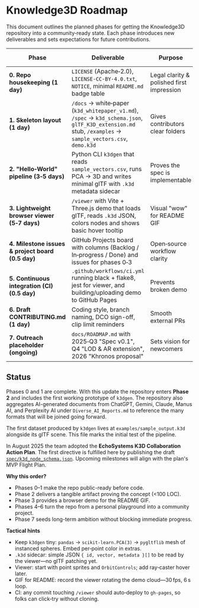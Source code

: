 # Knowledge3D Roadmap

This document outlines the planned phases for getting the Knowledge3D repository into a community‑ready state. Each phase introduces new deliverables and sets expectations for future contributions.

| Phase | Deliverable | Purpose | Owner/Tooling Hints |
|------|-------------|---------|--------------------|
| **0. Repo housekeeping (1 day)** | `LICENSE` (Apache‑2.0), `LICENSE-CC-BY-4.0.txt`, `NOTICE`, minimal `README.md` badge table | Legal clarity & polished first impression | Manual commit |
| **1. Skeleton layout (1 day)** | `/docs` → white‑paper (`k3d_whitepaper_v1.md`), `/spec` → `k3d_schema.json`, `glTF_K3D_extension.md` stub, `/examples` → `sample_vectors.csv`, `demo.k3d` | Gives contributors clear folders |  |
| **2. "Hello‑World" pipeline (3‑5 days)** | Python CLI `k3dgen` that reads `sample_vectors.csv`, runs PCA → 3D and writes minimal glTF with `.k3d` metadata sidecar | Proves the spec is implementable | `pygltflib`, `scikit-learn` |
| **3. Lightweight browser viewer (5‑7 days)** | `/viewer` with Vite + Three.js demo that loads glTF, reads `.k3d` JSON, colors nodes and shows basic hover tooltip | Visual "wow" for README GIF | Codex to stub JS |
| **4. Milestone issues & project board (0.5 day)** | GitHub Projects board with columns (Backlog / In‑progress / Done) and issues for phases 0‑3 | Open‑source workflow clarity | GitHub UI |
| **5. Continuous integration (CI) (0.5 day)** | `.github/workflows/ci.yml` running black + flake8, jest for viewer, and building/uploading demo to GitHub Pages | Prevents broken demo | `actions/setup-python`, `actions/upload-pages-artifact` |
| **6. Draft CONTRIBUTING.md (1 day)** | Coding style, branch naming, DCO sign-off, clip limit reminders | Smooth external PRs | Manual draft |
| **7. Outreach placeholder (ongoing)** | `docs/ROADMAP.md` with 2025‑Q3 "Spec v0.1", Q4 "LOD & AR extension", 2026 "Khronos proposal" | Sets vision for newcomers |  |

## Status

Phases 0 and 1 are complete. With this update the repository enters **Phase 2**
and includes the first working prototype of `k3dgen`. The repository also
aggregates AI-generated documents from ChatGPT, Gemini, Claude, Manus AI, and
Perplexity AI under `Diverse_AI_Reports.md` to reference the many formats that
will be joined going forward.

The first dataset produced by `k3dgen` lives at
`examples/sample_output.k3d` alongside its glTF scene. This file marks the
initial test of the pipeline.

In August 2025 the team adopted the **EchoSystems K3D Collaboration Action Plan**. The first directive is fulfilled here by publishing the draft [`spec/k3d_node_schema.json`](../spec/k3d_node_schema.json). Upcoming milestones will align with the plan's MVP Flight Plan.

**Why this order?**

- Phases 0–1 make the repo public-ready before code.
- Phase 2 delivers a tangible artifact proving the concept (<100 LOC).
- Phase 3 provides a browser demo for the README GIF.
- Phases 4–6 turn the repo from a personal playground into a community project.
- Phase 7 seeds long-term ambition without blocking immediate progress.

**Tactical hints**

- Keep `k3dgen` tiny: `pandas` → `scikit-learn.PCA(3)` → `pygltflib` mesh of instanced spheres. Embed per‑point color in extras.
- `.k3d` sidecar: simple JSON `{ id, vector, metadata }[]` to be read by the viewer—no glTF patching yet.
- Viewer: start with point sprites and `OrbitControls`; add ray‑caster hover later.
- GIF for README: record the viewer rotating the demo cloud—30 fps, 6 s loop.
- CI: any commit touching `/viewer` should auto‑deploy to `gh-pages`, so folks can click‑try without cloning.

